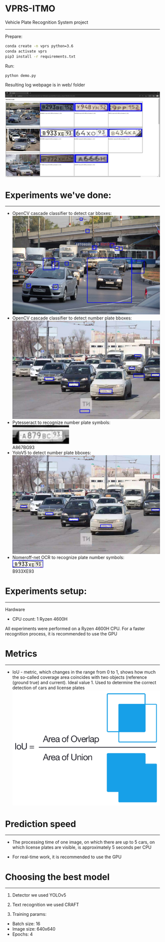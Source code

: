 # VPRS-ITMO
Vehicle Plate Recognition System project

---

Prepare:
```bash
conda create -n vprs python=3.6
conda activate vprs
pip3 install -r requirements.txt 
```
Run:
```bash
python demo.py
```

Resulting log webpage is in web/ folder

![img.png](misc/img.png)

# Experiments we've done:

---

- OpenCV cascade classifier to detect car bboxes: 
![img_1.png](misc/img_1.png)
- OpenCV cascade classifier to detect number plate bboxes:
![img_2.png](misc/img_2.png)
- Pytesseract to recognize number plate symbols:
<br>![img_3.png](misc/img_3.png)
<br>A867BG93<br>
- YoloV5 to detect number plate bboxes:
![img_4.png](misc/img_4.png)
- Nomeroff-net OCR to recognize plate number symbols:
<br>![img_5.png](misc/img_5.png) <br>B933XE93

# Experiments setup:

---

Hardware 
- CPU count: 1 Ryzen 4600H

All experiments were performed on a Ryzen 4600H CPU. For a faster recognition process, it is recommended to use the GPU

# Metrics

---

* IoU - metric, which changes in the range from 0 to 1, shows how much
  the so-called coverage area coincides with two objects (reference (ground true) and current).
  Ideal value 1. Used to determine the correct detection of cars and license plates
![img_6.png](misc/img_6.png)
  
# Prediction speed

---
- The processing time of one image, on which there are up to 5 cars,
on which license plates are visible, is approximately 5 seconds per CPU

- For real-time work, it is recommended to use the GPU
  
# Сhoosing the best model

---

1.  Detector we used YOLOv5


2.  Text recognition we used CRAFT


3. Training params:
  * Batch size: 16
  * Image size: 640x640
  * Epochs: 4

